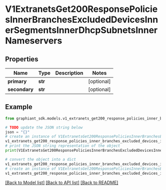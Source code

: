 # V1ExtranetsGet200ResponsePoliciesInnerBranchesExcludedDevicesInnerSegmentsInnerDhcpSubnetsInnerNameservers


## Properties

Name | Type | Description | Notes
------------ | ------------- | ------------- | -------------
**primary** | **str** |  | [optional] 
**secondary** | **str** |  | [optional] 

## Example

```python
from graphiant_sdk.models.v1_extranets_get200_response_policies_inner_branches_excluded_devices_inner_segments_inner_dhcp_subnets_inner_nameservers import V1ExtranetsGet200ResponsePoliciesInnerBranchesExcludedDevicesInnerSegmentsInnerDhcpSubnetsInnerNameservers

# TODO update the JSON string below
json = "{}"
# create an instance of V1ExtranetsGet200ResponsePoliciesInnerBranchesExcludedDevicesInnerSegmentsInnerDhcpSubnetsInnerNameservers from a JSON string
v1_extranets_get200_response_policies_inner_branches_excluded_devices_inner_segments_inner_dhcp_subnets_inner_nameservers_instance = V1ExtranetsGet200ResponsePoliciesInnerBranchesExcludedDevicesInnerSegmentsInnerDhcpSubnetsInnerNameservers.from_json(json)
# print the JSON string representation of the object
print(V1ExtranetsGet200ResponsePoliciesInnerBranchesExcludedDevicesInnerSegmentsInnerDhcpSubnetsInnerNameservers.to_json())

# convert the object into a dict
v1_extranets_get200_response_policies_inner_branches_excluded_devices_inner_segments_inner_dhcp_subnets_inner_nameservers_dict = v1_extranets_get200_response_policies_inner_branches_excluded_devices_inner_segments_inner_dhcp_subnets_inner_nameservers_instance.to_dict()
# create an instance of V1ExtranetsGet200ResponsePoliciesInnerBranchesExcludedDevicesInnerSegmentsInnerDhcpSubnetsInnerNameservers from a dict
v1_extranets_get200_response_policies_inner_branches_excluded_devices_inner_segments_inner_dhcp_subnets_inner_nameservers_from_dict = V1ExtranetsGet200ResponsePoliciesInnerBranchesExcludedDevicesInnerSegmentsInnerDhcpSubnetsInnerNameservers.from_dict(v1_extranets_get200_response_policies_inner_branches_excluded_devices_inner_segments_inner_dhcp_subnets_inner_nameservers_dict)
```
[[Back to Model list]](../README.md#documentation-for-models) [[Back to API list]](../README.md#documentation-for-api-endpoints) [[Back to README]](../README.md)


